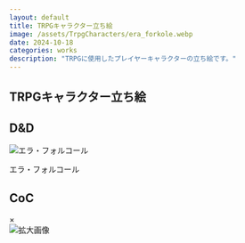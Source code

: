 ```yaml
---
layout: default
title: TRPGキャラクター立ち絵
image: /assets/TrpgCharacters/era_forkole.webp
date: 2024-10-18
categories: works
description: "TRPGに使用したプレイヤーキャラクターの立ち絵です。"
---
```

<section>
    <h1>TRPGキャラクター立ち絵</h1>
    <h2>D&amp;D</h2>
    <div class="gallery">
        <div class="gallery-item">
            <img src="{{ site.baseurl }}/assets/TrpgCharacters/era_forkole.webp"
                 alt="エラ・フォルコール"
                 class="thumbnail"
                 data-description="<h2>エラ・フォルコール</h2>
                 <p>システム: Dungeons &amp; Dragons</p>
                 <p>種族: ノーム</p>
                 <p>クラス: ドルイド</p>
                 <p>物静かなスピリチュアルお姉さん。<br />
                 長い間隠居していたのでちょっと常識がない。<br />
                 山岳生まれ森林育ち　精霊たちはだいたい友達<br />
                 元々普通のノームの集落に生まれたが、ある日ドルイドの自然信仰に目覚めちゃったので森の奥に来た。<br />
                 「世を離れ瞑想にふけっても消えなかった血なまぐさい思い」ってなんだ……？　森の敵認定すると怖いかも<br />
                 決意表明するときも言い逃れするときも「森がそう言ってる」<br />
                 子供の頃は魔法が得意でなかったのでよく生み出したツタに絡まっていた。そのためぐるぐる巻きのニックネームがある。<br />
                 忘れてなかったら訛ります。んだんだ。</p>">
            <p>エラ・フォルコール</p>
        </div>
    </div>
    <h2>CoC</h2>
    <div class="gallery">
        <div class="gallery-item">
        </div>
    </div>
</section>

<div class="modal" id="modal">
    <span class="close" id="close">&times;</span>
    <div class="modal-content">
        <div class="modal-img">
            <img id="modalImg" alt="拡大画像">
        </div>
        <div class="modal-text" id="modalCaption"></div>
    </div>
</div>
<script src="{{ site.baseurl }}/script/modal-window.js"></script>
